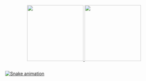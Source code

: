 <div align="center">
  <a href="https://github.com/davigsa">
  <img height="180em" src="https://github-readme-stats.vercel.app/api?username=davigsa&show_icons=true&include_all_commits=true&count_private=true&theme=vue"/>
  <img height="180em" src="https://github-readme-stats.vercel.app/api/top-langs/?username=davigsa&layout=compact&langs_count=7&theme=vue"/>
</div>

 ##
 
<div> 
 
  ![Snake animation](https://github.com/davigsa/davigsa/blob/output/github-contribution-grid-snake.svg)
 
</div>
